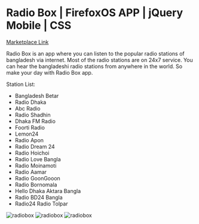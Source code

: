 # Radio Box | FirefoxOS APP | jQuery Mobile | CSS


[Marketplace Link](https://marketplace.firefox.com/app/radio-box?src=search)
 
Radio Box is an app where you can listen to the popular radio stations of bangladesh via internet. Most of the radio stations are on 24x7 service. You can hear the bangladeshi radio stations from anywhere in the world. 
So make your day with Radio Box app. 

Station List: 

 - Bangladesh Betar 
 - Radio Dhaka 
 - Abc Radio 
 - Radio Shadhin 
 - Dhaka FM Radio 
 - Foorti Radio 
 - Lemon24 
 - Radio Apon 
 - Radio Dream 24 
 - Radio Hoichoi 
 - Radio Love Bangla 
 - Radio Moinamoti 
 - Radio Aamar 
 - Radio GoonGooon 
 - Radio Bornomala 
 - Hello Dhaka Aktara Bangla 
 - Radio BD24 Bangla 
 - Radio24 Radio Tolpar 
 
 ![radiobox](https://images2.imgbox.com/a3/40/PHhiD2j7_o.png)
 ![radiobox](https://images2.imgbox.com/a8/21/YSLtoWgK_o.png)
 ![radiobox](https://images2.imgbox.com/b8/38/1cSU34KR_o.png)
 
 

